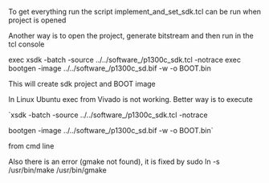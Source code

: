 To get everything run the script implement_and_set_sdk.tcl can be run when project is opened


Another way is to open the project,  generate bitstream and then run in the tcl console

exec  xsdk -batch -source ../../software_/p1300c_sdk.tcl -notrace
exec  bootgen -image ../../software_/p1300c_sd.bif -w -o BOOT.bin

This will create sdk project and BOOT image

In Linux Ubuntu exec from Vivado is not working. Better way is to execute 

`xsdk -batch -source ../../software_/p1300c_sdk.tcl -notrace

bootgen -image ../../software_/p1300c_sd.bif -w -o BOOT.bin`
 
 from cmd line

 Also there is an error (gmake not found), it is fixed by
 	sudo ln -s /usr/bin/make /usr/bin/gmake